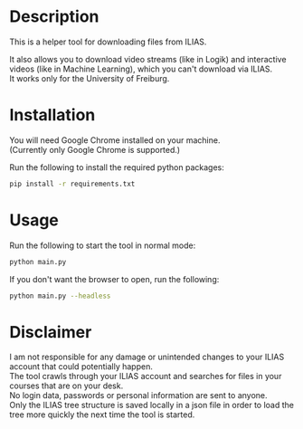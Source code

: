 # Description
This is a helper tool for downloading files from ILIAS.

It also allows you to download video streams (like in Logik) and interactive videos (like in Machine Learning), 
which you can't download via ILIAS.  
It works only for the University of Freiburg.

# Installation
You will need Google Chrome installed on your machine.  
(Currently only Google Chrome is supported.)

Run the following to install the required python packages:
```bash
pip install -r requirements.txt
```

# Usage
Run the following to start the tool in normal mode:
```bash
python main.py
```
If you don't want the browser to open, run the following:
```bash
python main.py --headless
```

# Disclaimer
I am not responsible for any damage or unintended changes to your ILIAS account that could potentially happen.  
The tool crawls through your ILIAS account and searches for files in your courses that are on your desk.  
No login data, passwords or personal information are sent to anyone.  
Only the ILIAS tree structure is saved locally in a json file in order to load the tree more quickly the next time the tool is started.
